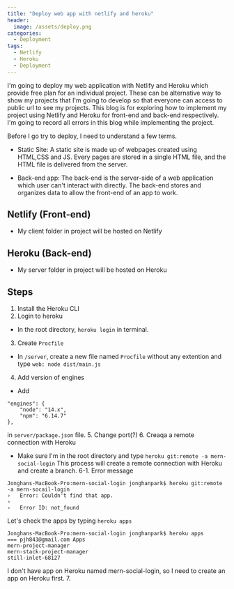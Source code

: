 ```yaml
---
title: "Deploy web app with netlify and heroku"
header:
  image: /assets/deploy.png
categories:
  - Deployment
tags:
  - Netlify
  - Heroku
  - Deployment
---
```


I'm going to deploy my web application with Netlify and Heroku which provide free plan for an individual project. These can be alternative way to show my projects that I'm going to develop so that everyone can access to public url to see my projects. This blog is for exploring how to implement my project using Netlify and Heroku for front-end and back-end respectively. I'm going to record all errors in this blog while implementing the project.

Before I go try to deploy, I need to understand a few terms.

- Static Site: A static site is made up of webpages created using HTML,CSS and JS. Every pages are stored in a single HTML file, and the HTML file is delivered from the server.

- Back-end app: The back-end is the server-side of a web application which user can't interact with directly. The back-end stores and organizes data to allow the front-end of an app to work.

## Netlify (Front-end)

- My client folder in project will be hosted on Netlify

## Heroku (Back-end)

- My server folder in project will be hosted on Heroku

## Steps

1. Install the Heroku CLI
2. Login to heroku

- In the root directory, `heroku login` in terminal.

3. Create `Procfile`

- In `/server`, create a new file named `Procfile` without any extention and type `web: node dist/main.js`

4. Add version of engines

- Add

```
"engines": {
    "node": "14.x",
    "npm": "6.14.7"
},
```

in `server/package.json` file. 5. Change port(?) 6. Creaqa a remote connection with Heroku

- Make sure I'm in the root directory and type `heroku git:remote -a mern-social-login`
  This process will create a remote connection with Heroku and create a branch.
  6-1. Error message

```
Jonghans-MacBook-Pro:mern-social-login jonghanpark$ heroku git:remote -a mern-socail-login
›   Error: Couldn't find that app.
›
›   Error ID: not_found
```

Let's check the apps by typing `heroku apps`

```
Jonghans-MacBook-Pro:mern-social-login jonghanpark$ heroku apps
=== pjh843@gmail.com Apps
mern-project-manager
mern-stack-project-manager
still-inlet-68127
```

I don't have app on Heroku named mern-social-login, so I need to create an app on Heroku first. 7.
